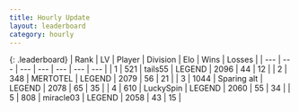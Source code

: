 ```yaml
---
title: Hourly Update
layout: leaderboard
category: hourly
---
```


{: .leaderboard}
| Rank | LV | Player | Division | Elo | Wins | Losses |
| --- | --- | --- | --- | --- | --- | --- |
| <span data-change="0">1</span> | 521 | <span title="ID: 170123">tails55</span> | LEGEND | <span data-change="0">2096</span> | <span data-change="0">44</span> | <span data-change="0">12</span> |
| <span data-change="1">2</span> | 348 | <span title="ID: 398821">MERTOTEL</span> | LEGEND | <span data-change="0">2079</span> | <span data-change="0">56</span> | <span data-change="0">21</span> |
| <span data-change="-1">3</span> | 1044 | <span title="ID: 203132">Sparing alt</span> | LEGEND | <span data-change="-11">2078</span> | <span data-change="0">65</span> | <span data-change="1">35</span> |
| <span data-change="0">4</span> | 610 | <span title="ID: 498412">LuckySpin</span> | LEGEND | <span data-change="0">2060</span> | <span data-change="0">55</span> | <span data-change="0">34</span> |
| <span data-change="0">5</span> | 808 | <span title="ID: 416373">miracle03</span> | LEGEND | <span data-change="0">2058</span> | <span data-change="0">43</span> | <span data-change="0">15</span> |